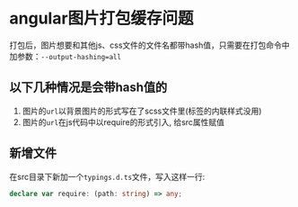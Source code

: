 # angular图片打包缓存问题

打包后，图片想要和其他js、css文件的文件名都带hash值，只需要在打包命令中加参数：`--output-hashing=all`

## 以下几种情况是会带hash值的

1. 图片的`url`以背景图片的形式写在了scss文件里(标签的内联样式没用)
2. 图片的`url`在js代码中以require的形式引入, 给src属性赋值

## 新增文件

在src目录下新加一个`typings.d.ts`文件，写入这样一行:

```typescript
declare var require: (path: string) => any;
```

